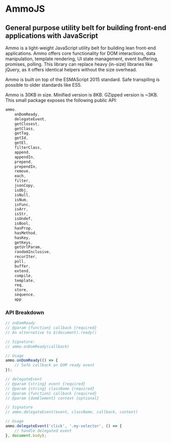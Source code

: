 # AmmoJS
## General purpose utility belt for building front-end applications with JavaScript

Ammo is a light-weight JavaScript utility belt for building lean front-end applications. Ammo offers core functionality for DOM interactions, data manipulation, template rendering, UI state management, event buffering, promises, polling. This library can replace heavy (in-size) libraries like jQuery, as it offers identical helpers without the size overhead.

Ammo is built on top of the ESMAScript 2015 standard. Safe transpiling is possible to older standards like ES5.

Ammo is 30KB in size. Minified version is 8KB. GZipped version is ~3KB. This small package exposes the following public API:

```javascript
ammo.
	onDomReady,
	delegateEvent,
	getClosest,
	getClass,
	getTag,
	getId,
	getEl,
	filterClass,
	append,
	appendIn,
	prepend,
	prependIn,
	remove,
	each,
	filter,
	jsonCopy,
	isObj,
	isNull,
	isNum,
	isFunc,
	isArr,
	isStr,
	isUndef,
	isBool,
	hasProp,
	hasMethod,
	hasKey,
	getKeys,
	getUrlParam,
	randomInclusive,
	recurIter,
	poll,
	buffer,
	extend,
	compile,
	template,
	req,
	store,
	sequence,
	app
```

### API Breakdown

```javascript
// onDomReady
// @param {function} callback {required}
// An alternative to $(document).ready()

// Signature: 
// ammo.onDomReady(callback)

// Usage
ammo.onDomReady(() => {
	// Safe callback on DOM ready event
});

```

```javascript
// delegateEvent
// @param {string} event {required}
// @param {string} className {required}
// @param {function} callback {required}
// @param {domElement} context {optional}

// Signature
// ammo.delegateEvent(event, className, callback, context)

// Usage
ammo.delegateEvent('click', '.my-selector', () => {
	// handle delegated event
}, document.body);
```
